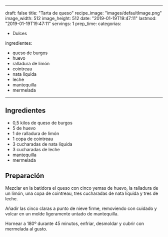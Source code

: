
---
draft: false
title: "Tarta de queso"
recipe_image: "images/defaultImage.png"
image_width: 512
image_height: 512
date: "2019-01-19T19:47:11"
lastmod: "2019-01-19T19:47:11"
servings: 1
prep_time: 
categorias:
  - Dulces

ingredientes:
  - queso de burgos
  - huevo
  - ralladura de limón
  - cointreau
  - nata líquida
  - leche
  - mantequilla
  - mermelada
---

## Ingredientes
- 0,5 kilos de queso de burgos
- 5  de huevo
- 1  de ralladura de limón
- 1 copa de cointreau
- 3 cucharadas de nata líquida
- 3 cucharadas de leche
- mantequilla
- mermelada

## Preparación
Mezclar en la batidora el queso con cinco yemas de huevo, la ralladura de un limón, una copa de cointreau, tres cucharadas de nata líquida y tres de leche.

Añadir las cinco claras a punto de nieve firme, removiendo con cuidado y volcar en un molde ligeramente untado de mantequilla.

Hornear a 180º durante 45 minutos, enfriar, desmoldar y cubrir con mermelada al gusto.


